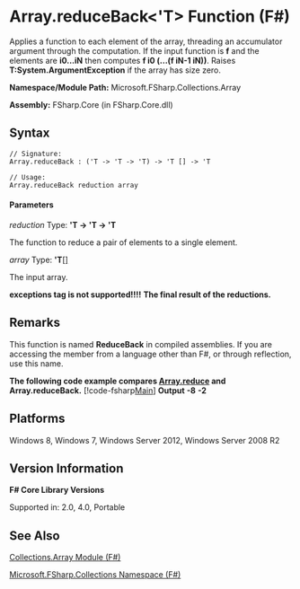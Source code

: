 # Array.reduceBack<'T> Function (F#)

Applies a function to each element of the array, threading an accumulator argument through the computation. If the input function is **f** and the elements are **i0...iN** then computes **f i0 (...(f iN-1 iN))**. Raises **T:System.ArgumentException** if the array has size zero.

**Namespace/Module Path:** Microsoft.FSharp.Collections.Array

**Assembly:** FSharp.Core (in FSharp.Core.dll)


## Syntax

```
// Signature:
Array.reduceBack : ('T -> 'T -> 'T) -> 'T [] -> 'T

// Usage:
Array.reduceBack reduction array
```

#### Parameters
*reduction*
Type: **'T -&gt; 'T -&gt; 'T**


The function to reduce a pair of elements to a single element.


*array*
Type: **'T**[[]](http://msdn.microsoft.com/en-us/library/def20292-9aae-4596-9275-b94e594f8493)


The input array.



**exceptions tag is not supported!!!!**
**The final result of the reductions.**
## Remarks
This function is named **ReduceBack** in compiled assemblies. If you are accessing the member from a language other than F#, or through reflection, use this name.

**The following code example compares [Array.reduce](http://msdn.microsoft.com/en-us/library/fd62a985-89fe-4f49-a9d4-0c808ac6749d) and Array.reduceBack.**
[!code-fsharp[Main](snippets/fsarrays/snippet63.fs)]
**Output**
**-8**
**-2**
## Platforms
Windows 8, Windows 7, Windows Server 2012, Windows Server 2008 R2


## Version Information
**F# Core Library Versions**

Supported in: 2.0, 4.0, Portable




## See Also
[Collections.Array Module &#40;F&#35;&#41;](Collections.Array+Module+%28FSharp%29.md)

[Microsoft.FSharp.Collections Namespace &#40;F&#35;&#41;](Microsoft.FSharp.Collections+Namespace+%28FSharp%29.md)

